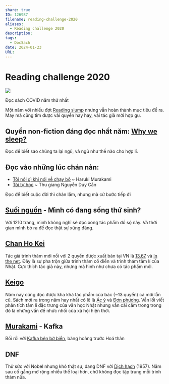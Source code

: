 ```yaml
---
share: true
ID: 126987
filename: reading-challenge-2020
aliases:
  - Reading challenge 2020
description: 
tags:
  - DocSach
date: 2024-01-23
URL:
---
```

# Reading challenge 2020
![](https://i.imgur.com/gIBurE4.jpg)

Đọc sách COVID năm thứ nhất  

Một năm với nhiều đợt [Reading slump](./reading-slump.md) nhưng vẫn hoàn thành mục tiêu đề ra. May mà cũng tìm được vài quyển hay hay, vài tác giả mới hợp gu.  
  
## Quyển non-fiction đáng đọc nhất năm: [Why we sleep?](../../Sao%20ch%C3%BAng%20ta%20l%E1%BA%A1i%20ng%E1%BB%A7.md)  
Đọc để biết sao chúng ta lại ngủ, và ngủ như thế nào cho hợp lí.  
## Đọc vào những lúc chán nản:  
- [Tôi nói gì khi nói về chạy bộ](./toi-noi-gi-khi-noi-ve-chay-bo.md) ~ Haruki Murakami
- [Tôi tự học](./toi-tu-hoc.md) ~ Thu giang Nguyễn Duy Cần  

Đọc để biết cuộc đời thì chán lắm, nhưng mà cứ bước tiếp đi  
##  [Suối nguồn](./suoi-nguon.md) - Mình có đang sống thứ sinh?  
Với 1210 trang, mình không nghĩ sẽ đọc xong tác phẩm đồ sộ này. Và thời gian mình bỏ ra để đọc thật sự xứng đáng.  
## [Chan Ho Kei ](../../Chan%20Ho%20kei.md) 
Tác giả trinh thám mới nổi với 2 quyển được xuất bản tại VN là [13.67](../../13.67.md) và [In the net](../../Ng%C6%B0%E1%BB%9Di%20Trong%20L%C6%B0%E1%BB%9Bi.md). Đây là sự pha trộn giữa trinh thám cổ điển và trinh thám tâm lí của Nhật. Cực thích tác giả này, nhưng mà hình như chưa có tác phẩm mới.  
  
## [Keigo](../../Keigo%20Higashino.md)  
Năm nay cũng đọc được kha khá tác phẩm của bác (~13 quyển) cả mới lẫn cũ. Sách mới ra trong năm hay nhất có lẽ là [Ác ý](../../%C3%81c%20%C3%BD.md) và [Đơn phương](../../%C4%90%C6%A1n%20ph%C6%B0%C6%A1ng.md). Vẫn lối viết phân tích tâm lí đặc trưng của văn học Nhật nhưng vẫn cài cắm trong trong đó là những vấn đề nhức nhối của xã hội hiện thời.  

## [Murakami](../../Haruki%20Murakami.md) - Kafka  
Bối rối với [Kafka bên bờ biển](../../Kafka%20b%C3%AAn%20b%E1%BB%9D%20bi%E1%BB%83n.md), bàng hoàng trước Hoá thân  

## DNF
Thử sức với Nobel nhưng khó thật sự, đang DNF với [Dịch hạch](../../D%E1%BB%8Bch%20H%E1%BA%A1ch.md) (1957). Năm sau cố gắng mở rộng nhiều thể loại hơn, chứ không đọc tập trung mỗi trinh thám nữa.